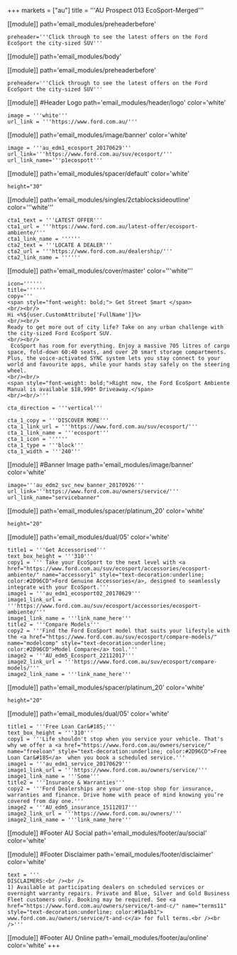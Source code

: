+++
markets = ["au"]
title = '''AU Prospect 013 EcoSport-Merged'''


[[module]]
path='email_modules/preheaderbefore'


	preheader='''Click through to see the latest offers on the Ford EcoSport the city-sized SUV'''

[[module]]
path='email_modules/body'

[[module]]
path='email_modules/preheaderbefore'

	preheader='''Click through to see the latest offers on the Ford EcoSport the city-sized SUV'''


[[module]] #Header Logo
path='email_modules/header/logo'
color='white'

	image = '''white'''
	url_link = '''https://www.ford.com.au/'''


[[module]]
path='email_modules/image/banner'
color='white'

    image = '''au_edm1_ecosport_20170629'''
	url_link='''https://www.ford.com.au/suv/ecosport/'''
	url_link_name='''p1ecospott''' 

[[module]]
path='email_modules/spacer/default'
color='white'

	height="30"
    
[[module]]
path='email_modules/singles/2ctablocksideoutline'
color='''white'''

	cta1_text = '''LATEST OFFER'''
	cta1_url = '''https://www.ford.com.au/latest-offer/ecosport-ambiente/'''
	cta1_link_name = ''''''
	cta2_text = '''LOCATE A DEALER'''
	cta2_url = '''https://www.ford.com.au/dealership/'''
	cta2_link_name = ''''''


[[module]]
path='email_modules/cover/master'
color='''white'''

	icon=''''''
	title=''''''
	copy='''
    <span style="font-weight: bold;"> Get Street Smart </span>
    <br/><br/>
    Hi <%${user.CustomAttribute['FullName']}%>
    <br/><br/>
    Ready to get more out of city life? Take on any urban challenge with the city-sized Ford EcoSport SUV.
    <br/><br/>
     EcoSport has room for everything. Enjoy a massive 705 litres of cargo space, fold-down 60:40 seats, and over 20 smart storage compartments. Plus, the voice-activated SYNC system lets you stay connect to your world and favourite apps, while your hands stay safely on the steering wheel.
    <br/><br/>
    <span style="font-weight: bold;">Right now, the Ford EcoSport Ambiente Manual is available $18,990* Driveaway.</span> 
    <br/><br/>'''

	cta_direction = '''vertical'''

	cta_1_copy = '''DISCOVER MORE'''
	cta_1_link_url = '''https://www.ford.com.au/suv/ecosport/'''
	cta_1_link_name = '''ecosport'''
	cta_1_icon = ''''''
	cta_1_type = '''block'''
	cta_1_width = '''240'''

[[module]] #Banner Image
path='email_modules/image/banner'
color='white'

	image='''au_edm2_svc_new_banner_20170926'''
	url_link='''https://www.ford.com.au/owners/service/'''
	url_link_name="servicebanner"

[[module]]
path='email_modules/spacer/platinum_20'
color='white'

	height="20"

[[module]]
path='email_modules/dual/05'
color='white'

    title1 = '''Get Accessorised'''
    text_box_height = '''310'''
	copy1 = ''' Take your EcoSport to the next level with <a href="https://www.ford.com.au/suv/ecosport/accessories/ecosport-ambiente/" name="accessory1" style="text-decoration:underline; color:#2D96CD">Ford Genuine Accessories</a>, designed to seamlessly integrate with your EcoSport.'''
	image1 = '''au_edm1_ecosport02_20170629'''
	image1_link_url = '''https://www.ford.com.au/suv/ecosport/accessories/ecosport-ambiente/'''
	image1_link_name = '''link_name_here'''
	title2 = '''Compare Models'''
	copy2 = '''Find the Ford EcoSport model that suits your lifestyle with the <a href="https://www.ford.com.au/suv/ecosport/compare-models/" name="modelcomp" style="text-decoration:underline; color:#2D96CD">Model Compare</a> tool.'''
	image2 = '''AU_edm5_Ecosport_22112017'''
	image2_link_url = '''https://www.ford.com.au/suv/ecosport/compare-models/'''
	image2_link_name = '''link_name_here'''
	
  

[[module]]
path='email_modules/spacer/platinum_20'
color='white'

	height="20"

[[module]]
path='email_modules/dual/05'
color='white'

	title1 = '''Free Loan Car&#185;'''
    text_box_height = '''310'''
	copy1 = '''Life shouldn't stop when you service your vehicle. That's why we offer a <a href="https://www.ford.com.au/owners/service/" name="freeloan" style="text-decoration:underline; color:#2D96CD">Free Loan Car&#185</a>  when you book a scheduled service.'''
	image1 = '''au_edm1_service_20170629'''
	image1_link_url = '''https://www.ford.com.au/owners/service/'''
	image1_link_name = '''Some'''
	title2 = '''Insurance & Warranties'''
	copy2 = '''Ford Dealerships are your one-stop shop for insurance, warranties and finance. Drive home with peace of mind knowing you’re covered from day one.'''
	image2 = '''AU_edm5_insurance_15112017'''
	image2_link_url = '''https://www.ford.com.au/owners/'''
	image2_link_name = '''link_name_here'''


[[module]] #Footer AU Social
path='email_modules/footer/au/social'
color='white'

[[module]] #Footer Disclaimer
path='email_modules/footer/disclaimer'
color='white'

	text = '''
    DISCLAIMERS:<br /><br />
    1) Available at participating dealers on scheduled services or overnight warranty repairs. Private and Blue, Silver and Gold Business Fleet customers only. Booking may be required. See <a href="https://www.ford.com.au/owners/service/t-and-c/" name="terms11" style="text-decoration:underline; color:#91a4b1"> www.ford.com.au/owners/service/t-and-c</a> for full terms.<br /><br />'''
[[module]] #Footer AU Online
path='email_modules/footer/au/online'
color='white'
+++


